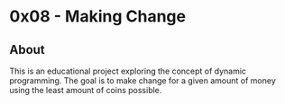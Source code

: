 # 0x08 - Making Change

## About

This is an educational project exploring the concept of dynamic programming.
The goal is to make change for a given amount of money using the least amount of coins possible.
